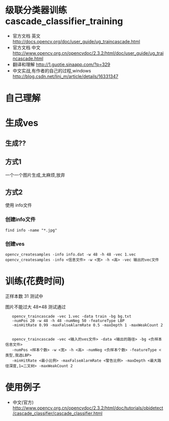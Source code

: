 # 级联分类器训练 cascade_classifier_training

* 官方文档 英文 http://docs.opencv.org/doc/user_guide/ug_traincascade.html
* 官方文档 中文 http://www.opencv.org.cn/opencvdoc/2.3.2/html/doc/user_guide/ug_traincascade.html
* 翻译和理解 http://1.guotie.sinaapp.com/?p=329
* 中文实战,有作者的自己的过程,windows http://blog.csdn.net/linj_m/article/details/16331347

# 自己理解

# 生成ves

## 生成??

## 方式1

一个一个图片生成,太麻烦,放弃

## 方式2

使用 info文件

### 创建info文件

    find info -name "*.jpg" 

### 创建ves

    opencv_createsamples -info info.dat -w 48 -h 48 -vec 1.vec
    opencv_createsamples -info <信息文件> -w <宽> -h <高> -vec 输出的vec文件


# 训练(花费时间)
正样本数 31 测试中

图片不能过大 48*48 测试通过
```
   opencv_traincascade -vec 1.vec -data train -bg bg.txt 
   -numPos 20 -w 48 -h 48 -numNeg 50 -featureType LBP 
   -minHitRate 0.99 -maxFalseAlarmRate 0.5 -maxDepth 1 -maxWeakCount 2


   opencv_traincascade -vec <输入的ves文件> -data <输出的路径> -bg <负样本信息文件> 
   -numPos <样本个数> -w <宽> -h <高> -numNeg <负样本个数> -featureType <类型,我选LBP> 
   -minHitRate <最小比例> -maxFalseAlarmRate <警告比例> -maxDepth <最大路径深度,1=二叉树> -maxWeakCount 2
```

# 使用例子 

* 中文(官方)  http://www.opencv.org.cn/opencvdoc/2.3.2/html/doc/tutorials/objdetect/cascade_classifier/cascade_classifier.html